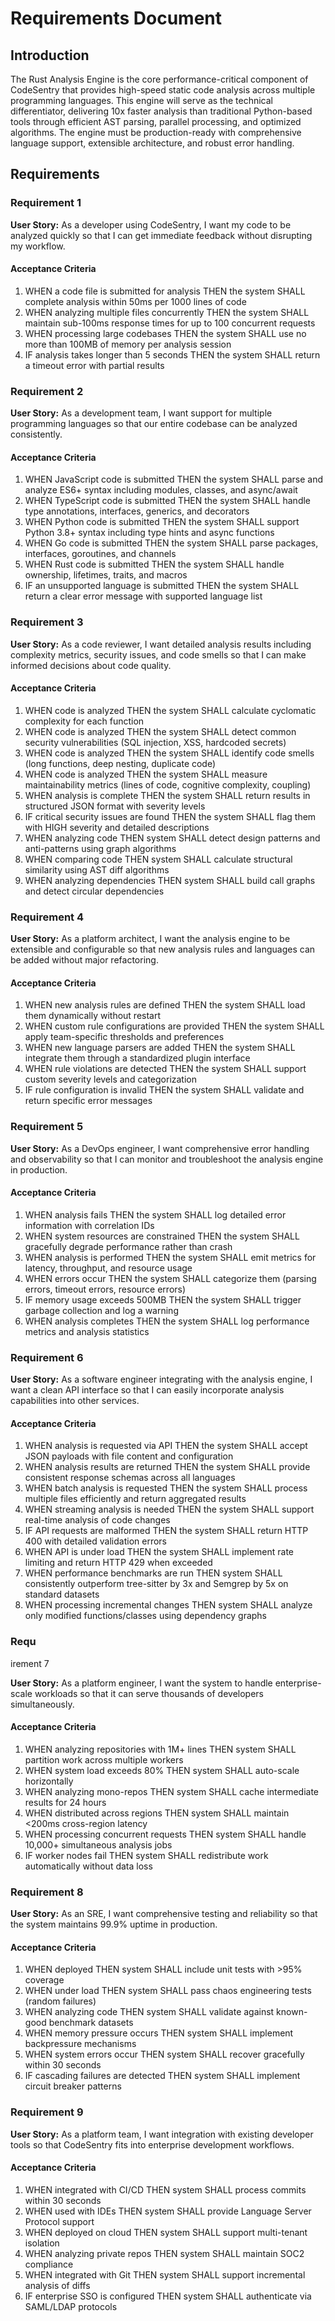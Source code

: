 # Requirements Document

## Introduction

The Rust Analysis Engine is the core performance-critical component of CodeSentry that provides high-speed static code analysis across multiple programming languages. This engine will serve as the technical differentiator, delivering 10x faster analysis than traditional Python-based tools through efficient AST parsing, parallel processing, and optimized algorithms. The engine must be production-ready with comprehensive language support, extensible architecture, and robust error handling.

## Requirements

### Requirement 1

**User Story:** As a developer using CodeSentry, I want my code to be analyzed quickly so that I can get immediate feedback without disrupting my workflow.

#### Acceptance Criteria

1. WHEN a code file is submitted for analysis THEN the system SHALL complete analysis within 50ms per 1000 lines of code
2. WHEN analyzing multiple files concurrently THEN the system SHALL maintain sub-100ms response times for up to 100 concurrent requests
3. WHEN processing large codebases THEN the system SHALL use no more than 100MB of memory per analysis session
4. IF analysis takes longer than 5 seconds THEN the system SHALL return a timeout error with partial results

### Requirement 2

**User Story:** As a development team, I want support for multiple programming languages so that our entire codebase can be analyzed consistently.

#### Acceptance Criteria

1. WHEN JavaScript code is submitted THEN the system SHALL parse and analyze ES6+ syntax including modules, classes, and async/await
2. WHEN TypeScript code is submitted THEN the system SHALL handle type annotations, interfaces, generics, and decorators
3. WHEN Python code is submitted THEN the system SHALL support Python 3.8+ syntax including type hints and async functions
4. WHEN Go code is submitted THEN the system SHALL parse packages, interfaces, goroutines, and channels
5. WHEN Rust code is submitted THEN the system SHALL handle ownership, lifetimes, traits, and macros
6. IF an unsupported language is submitted THEN the system SHALL return a clear error message with supported language list

### Requirement 3

**User Story:** As a code reviewer, I want detailed analysis results including complexity metrics, security issues, and code smells so that I can make informed decisions about code quality.

#### Acceptance Criteria

1. WHEN code is analyzed THEN the system SHALL calculate cyclomatic complexity for each function
2. WHEN code is analyzed THEN the system SHALL detect common security vulnerabilities (SQL injection, XSS, hardcoded secrets)
3. WHEN code is analyzed THEN the system SHALL identify code smells (long functions, deep nesting, duplicate code)
4. WHEN code is analyzed THEN the system SHALL measure maintainability metrics (lines of code, cognitive complexity, coupling)
5. WHEN analysis is complete THEN the system SHALL return results in structured JSON format with severity levels
6. IF critical security issues are found THEN the system SHALL flag them with HIGH severity and detailed descriptions
7. WHEN analyzing code THEN system SHALL detect design patterns and anti-patterns using graph algorithms
8. WHEN comparing code THEN system SHALL calculate structural similarity using AST diff algorithms
9. WHEN analyzing dependencies THEN system SHALL build call graphs and detect circular dependencies

### Requirement 4

**User Story:** As a platform architect, I want the analysis engine to be extensible and configurable so that new analysis rules and languages can be added without major refactoring.

#### Acceptance Criteria

1. WHEN new analysis rules are defined THEN the system SHALL load them dynamically without restart
2. WHEN custom rule configurations are provided THEN the system SHALL apply team-specific thresholds and preferences
3. WHEN new language parsers are added THEN the system SHALL integrate them through a standardized plugin interface
4. WHEN rule violations are detected THEN the system SHALL support custom severity levels and categorization
5. IF rule configuration is invalid THEN the system SHALL validate and return specific error messages

### Requirement 5

**User Story:** As a DevOps engineer, I want comprehensive error handling and observability so that I can monitor and troubleshoot the analysis engine in production.

#### Acceptance Criteria

1. WHEN analysis fails THEN the system SHALL log detailed error information with correlation IDs
2. WHEN system resources are constrained THEN the system SHALL gracefully degrade performance rather than crash
3. WHEN analysis is performed THEN the system SHALL emit metrics for latency, throughput, and resource usage
4. WHEN errors occur THEN the system SHALL categorize them (parsing errors, timeout errors, resource errors)
5. IF memory usage exceeds 500MB THEN the system SHALL trigger garbage collection and log a warning
6. WHEN analysis completes THEN the system SHALL log performance metrics and analysis statistics

### Requirement 6

**User Story:** As a software engineer integrating with the analysis engine, I want a clean API interface so that I can easily incorporate analysis capabilities into other services.

#### Acceptance Criteria

1. WHEN analysis is requested via API THEN the system SHALL accept JSON payloads with file content and configuration
2. WHEN analysis results are returned THEN the system SHALL provide consistent response schemas across all languages
3. WHEN batch analysis is requested THEN the system SHALL process multiple files efficiently and return aggregated results
4. WHEN streaming analysis is needed THEN the system SHALL support real-time analysis of code changes
5. IF API requests are malformed THEN the system SHALL return HTTP 400 with detailed validation errors
6. WHEN API is under load THEN the system SHALL implement rate limiting and return HTTP 429 when exceeded
7. WHEN performance benchmarks are run THEN system SHALL consistently outperform tree-sitter by 3x and Semgrep by 5x on standard datasets
8. WHEN processing incremental changes THEN system SHALL analyze only modified functions/classes using dependency graphs
### Requ
irement 7

**User Story:** As a platform engineer, I want the system to handle enterprise-scale workloads so that it can serve thousands of developers simultaneously.

#### Acceptance Criteria

1. WHEN analyzing repositories with 1M+ lines THEN system SHALL partition work across multiple workers
2. WHEN system load exceeds 80% THEN system SHALL auto-scale horizontally
3. WHEN analyzing mono-repos THEN system SHALL cache intermediate results for 24 hours
4. WHEN distributed across regions THEN system SHALL maintain <200ms cross-region latency
5. WHEN processing concurrent requests THEN system SHALL handle 10,000+ simultaneous analysis jobs
6. IF worker nodes fail THEN system SHALL redistribute work automatically without data loss

### Requirement 8

**User Story:** As an SRE, I want comprehensive testing and reliability so that the system maintains 99.9% uptime in production.

#### Acceptance Criteria

1. WHEN deployed THEN system SHALL include unit tests with >95% coverage
2. WHEN under load THEN system SHALL pass chaos engineering tests (random failures)
3. WHEN analyzing code THEN system SHALL validate against known-good benchmark datasets
4. WHEN memory pressure occurs THEN system SHALL implement backpressure mechanisms
5. WHEN system errors occur THEN system SHALL recover gracefully within 30 seconds
6. IF cascading failures are detected THEN system SHALL implement circuit breaker patterns

### Requirement 9

**User Story:** As a platform team, I want integration with existing developer tools so that CodeSentry fits into enterprise development workflows.

#### Acceptance Criteria

1. WHEN integrated with CI/CD THEN system SHALL process commits within 30 seconds
2. WHEN used with IDEs THEN system SHALL provide Language Server Protocol support
3. WHEN deployed on cloud THEN system SHALL support multi-tenant isolation
4. WHEN analyzing private repos THEN system SHALL maintain SOC2 compliance
5. WHEN integrated with Git THEN system SHALL support incremental analysis of diffs
6. IF enterprise SSO is configured THEN system SHALL authenticate via SAML/LDAP protocols